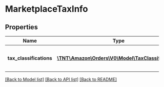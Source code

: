 # MarketplaceTaxInfo

## Properties
Name | Type | Description | Notes
------------ | ------------- | ------------- | -------------
**tax_classifications** | [**\TNT\Amazon\Orders\V0\Model\TaxClassification[]**](TaxClassification.md) | A list of tax classifications that apply to the order. | [optional] 

[[Back to Model list]](../README.md#documentation-for-models) [[Back to API list]](../README.md#documentation-for-api-endpoints) [[Back to README]](../README.md)


